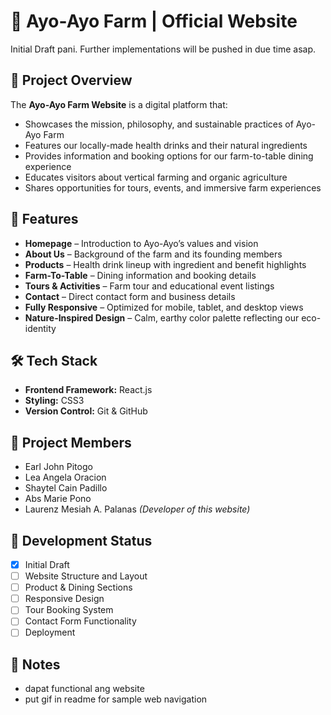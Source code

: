 # 🌿 Ayo-Ayo Farm | Official Website

Initial Draft pani. Further implementations will be pushed in due time asap.

## 🧭 Project Overview

The **Ayo-Ayo Farm Website** is a digital platform that:
- Showcases the mission, philosophy, and sustainable practices of Ayo-Ayo Farm
- Features our locally-made health drinks and their natural ingredients
- Provides information and booking options for our farm-to-table dining experience
- Educates visitors about vertical farming and organic agriculture
- Shares opportunities for tours, events, and immersive farm experiences

## 🌱 Features

- **Homepage** – Introduction to Ayo-Ayo’s values and vision
- **About Us** – Background of the farm and its founding members
- **Products** – Health drink lineup with ingredient and benefit highlights
- **Farm-To-Table** – Dining information and booking details
- **Tours & Activities** – Farm tour and educational event listings
- **Contact** – Direct contact form and business details
- **Fully Responsive** – Optimized for mobile, tablet, and desktop views
- **Nature-Inspired Design** – Calm, earthy color palette reflecting our eco-identity

## 🛠️ Tech Stack

- **Frontend Framework:** React.js
- **Styling:** CSS3
- **Version Control:** Git & GitHub

## 👥 Project Members

- Earl John Pitogo  
- Lea Angela Oracion  
- Shaytel Cain Padillo  
- Abs Marie Pono  
- Laurenz Mesiah A. Palanas *(Developer of this website)*


## 🚧 Development Status
- [X] Initial Draft
- [ ] Website Structure and Layout
- [ ] Product & Dining Sections
- [ ] Responsive Design
- [ ] Tour Booking System
- [ ] Contact Form Functionality
- [ ] Deployment

## 📌 Notes

- dapat functional ang website
- put gif in readme for sample web navigation
